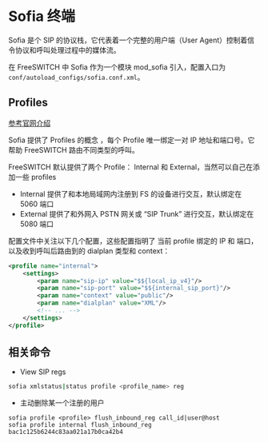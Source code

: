 # Sofia 终端

Sofia 是个 SIP 的协议栈，它代表着一个完整的用户端（User Agent）控制着信令协议和呼叫处理过程中的媒体流。

在 FreeSWITCH 中 Sofia 作为一个模块 mod_sofia 引入，配置入口为 `conf/autoload_configs/sofia.conf.xml`。

## Profiles

[参考官网介绍](https://freeswitch.org/confluence/display/FREESWITCH/Configuring+FreeSWITCH#ConfiguringFreeSWITCH-SIPProfilessip-profiles)

Sofia 提供了 Profiles 的概念 ，每个 Profile 唯一绑定一对 IP 地址和端口号。它帮助 FreeSWITCH 路由不同类型的呼叫。

FreeSWITCH 默认提供了两个 Profile： Internal 和 External，当然可以自己在添加一些 profiles

- Internal 提供了和本地局域网内注册到 FS 的设备进行交互，默认绑定在 5060 端口
- External 提供了和外网入 PSTN 网关或 “SIP Trunk” 进行交互，默认绑定在 5080 端口

配置文件中关注以下几个配置，这些配置指明了 当前 profile 绑定的 IP 和 端口，以及收到呼叫后路由到的 dialplan 类型和 context：

```xml
<profile name="internal">
    <settings>
        <param name="sip-ip" value="$${local_ip_v4}"/>
        <param name="sip-port" value="$${internal_sip_port}"/>
        <param name="context" value="public"/>
        <param name="dialplan" value="XML"/>
        <!-- ... -->
    </settings>
</profile>
```

## 相关命令

- View SIP regs

```sh
sofia xmlstatus|status profile <profile_name> reg
```

- 主动删除某一个注册的用户

```
sofia profile <profile> flush_inbound_reg call_id|user@host
sofia profile internal flush_inbound_reg bac1c125b6244c83aa021a17b0ca42b4
```
